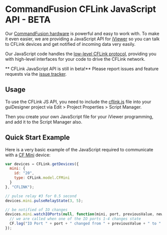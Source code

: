 # CommandFusion CFLink JavaScript API - BETA

Our [CommandFusion hardware](http://www.commandfusion.com/hardware.html) is powerful and easy to work with. To make it even easier, we are providing a JavaScript API for [iViewer](http://www.commandfusion.com/iviewer.html) so you can talk to CFLink devices and get notified of incoming data very easily.

Our JavaScript code handles the [low-level CFLink protocol](http://www.commandfusion.com/docs/cflink), providing you with high-level interfaces for your code to drive the CFLink network.

** CFLink JavaScript API is still in beta!** Please report issues and feature requests via the [issue tracker](https://github.com/CommandFusion/CFLinkJS/issues).

## Usage

To use the CFLink JS API, you need to include the [cflink.js](https://raw.github.com/CommandFusion/CFLinkJS/master/cflink.js) file into your guiDesigner project via Edit > Project Properties > Script Manager.

Then you create your own JavaScript file for your iViewer programming, and add it to the Script Manager also.

## Quick Start Example

Here is a very basic example of the JavaScript required to communicate with a [CF Mini](http://www.commandfusion.com/cfmini.html) device:

```javascript
var devices = CFLink.getDevices({
  mini: {
    id: "20",
    type: CFLink.model.CFMini
  }
}, "CFLINK");

// pulse relay #3 for 0.5 second
devices.mini.pulseRelayState(3, 5);

// be notified of IO changes
devices.mini.watchIOPorts(null, function(mini, port, previousValue, newValue) {
  // we are called when one of the IO ports 1-4 changes state
  CF.log("IO Port " + port + " changed from " + previousValue + " to " + newValue);
});
```